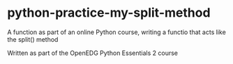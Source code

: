 # python-practice-my-split-method
A function as part of an online Python course, writing a functio that acts like the split() method

Written as part of the OpenEDG Python Essentials 2 course
